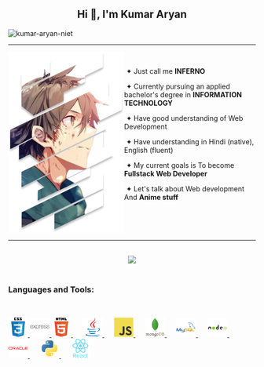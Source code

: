 <h2 align="center">Hi 👋, I'm Kumar Aryan</h1>
<!-- <h3 align="center">A passionate fullstack developer from India</h3> -->
 <p align="left"> <img src="https://komarev.com/ghpvc/?username=kumar-aryan-niet&label=Profile%20views&color=0e75b6&style=flat" alt="kumar-aryan-niet" /> </p>
<hr>
<div>
 <div>
  <img src="./assets/haruhiro.png" align="left">
  <p align="right">

&nbsp;

&nbsp;&#10022; Just call me **INFERNO**

&nbsp;&#10022; Currently pursuing an applied bachelor's degree in **INFORMATION TECHNOLOGY**

&nbsp;&#10022; Have good understanding of Web Development

&nbsp;&#10022; Have understanding in Hindi (native), English (fluent)

&nbsp;&#10022; My current goals is To become **Fullstack Web Developer**

&nbsp;&#10022; Let's talk about Web development And __Anime stuff__

  </p>
 </div>
</div>
<br>
<br>
<br>
<hr>
<br>
<div align="center">
  <img width="1000px" height="auto" src="Add-ons/FSN.gif">
</div>
<br>
<h3 align="left">Languages and Tools:</h3>
<br>
<p align="left"> 
   <a href="https://www.w3schools.com/css/" target="_blank" rel="noreferrer"> 
      <img src="https://raw.githubusercontent.com/devicons/devicon/master/icons/css3/css3-original-wordmark.svg" alt="css3" width="40" height="40"/> </a> 
   <a href="https://expressjs.com" target="_blank" rel="noreferrer"> 
      <img src="https://raw.githubusercontent.com/devicons/devicon/master/icons/express/express-original-wordmark.svg" alt="express" width="40" height="40"/> </a> 
   <a href="https://www.w3.org/html/" target="_blank" rel="noreferrer"> 
      <img src="https://raw.githubusercontent.com/devicons/devicon/master/icons/html5/html5-original-wordmark.svg" alt="html5" width="40" height="40"/> </a>&nbsp;&nbsp; &nbsp;   <a href="https://www.java.com" target="_blank" rel="noreferrer"> <img src="https://raw.githubusercontent.com/devicons/devicon/master/icons/java/java-original.svg" alt="java" width="40" height="40"/> </a>&nbsp;&nbsp; &nbsp;   <a href="https://developer.mozilla.org/en-US/docs/Web/JavaScript" target="_blank" rel="noreferrer"> <img src="https://raw.githubusercontent.com/devicons/devicon/master/icons/javascript/javascript-original.svg" alt="javascript" width="40" height="40"/> </a>&nbsp;&nbsp; &nbsp;   <a href="https://www.mongodb.com/" target="_blank" rel="noreferrer"> <img src="https://raw.githubusercontent.com/devicons/devicon/master/icons/mongodb/mongodb-original-wordmark.svg" alt="mongodb" width="40" height="40"/> </a>&nbsp;&nbsp; &nbsp;   <a href="https://www.mysql.com/" target="_blank" rel="noreferrer"> <img src="https://raw.githubusercontent.com/devicons/devicon/master/icons/mysql/mysql-original-wordmark.svg" alt="mysql" width="40" height="40"/> </a>&nbsp;&nbsp; &nbsp;   <a href="https://nodejs.org" target="_blank" rel="noreferrer"> <img src="https://raw.githubusercontent.com/devicons/devicon/master/icons/nodejs/nodejs-original-wordmark.svg" alt="nodejs" width="40" height="40"/> </a>&nbsp;&nbsp; &nbsp;   <a href="https://www.oracle.com/" target="_blank" rel="noreferrer"> <img src="https://raw.githubusercontent.com/devicons/devicon/master/icons/oracle/oracle-original.svg" alt="oracle" width="40" height="40"/> </a>&nbsp;&nbsp; &nbsp;   <a href="https://www.python.org" target="_blank" rel="noreferrer"> <img src="https://raw.githubusercontent.com/devicons/devicon/master/icons/python/python-original.svg" alt="python" width="40" height="40"/> </a>&nbsp;&nbsp; &nbsp;   <a href="https://reactjs.org/" target="_blank" rel="noreferrer"> <img src="https://raw.githubusercontent.com/devicons/devicon/master/icons/react/react-original-wordmark.svg" alt="react" width="40" height="40"/> </a> </p>
